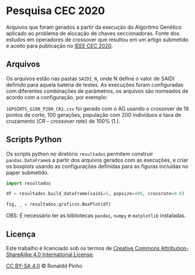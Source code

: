 # Pesquisa CEC 2020

Arquivos que foram gerados a partir da execução do Algoritmo Genético aplicado
ao problema de alocação de chaves seccionadoras. Fonte dos estudos em operadores
de crossover que resultou em um artigo submetido e aceito para publicação no
[IEEE CEC 2020](https://wcci2020.org/).

## Arquivos

Os arquivos estão nas pastas `SAIDI_N`, onde N define o valor de SAIDI definido
para aquela bateria de testes.
As execuções foram configuradas com diferentes combinações de parâmetros, os
arquivos são nomeados de acordo com a configuração, por exemplo:

`16POINTS_G100_P200_CR1.csv` foi gerado com o AG usando o crossover de 16 pontos
de corte, 100 gerações, população com 200 indivíduos e taxa de cruzamento (_CR -
crossover rate_) de 100% (1.).

## Scripts Python

Os scripts python no diretório `resultados` permitem construir `pandas.DataFrame`s
a partir dos arquivos gerados com as execuções, e criar os boxplots usando as configurações definidas para as figuras incluídas no paper submetido.

```py
import resultados

df = resultados.build_dataframe(saidi=5, popsize=400, crossrate=0.8)

fig, _ = resultados.graficos.BoxPlot(df)
```

OBS: É necessário ter as bibliotecas `pandas`, `numpy` e `matplotlib` instaladas.

## Licença

Este trabalho é licenciado sob os termos de [Creative Commons Attribution-ShareAlike 4.0
International License][cc-by-sa].

[CC BY-SA 4.0][cc-by-sa] &copy; Ronaldd Pinho

[cc-by-sa]: http://creativecommons.org/licenses/by-nc-sa/4.0/
[cc-by-sa-image]: https://licensebuttons.net/l/by-sa/4.0/88x31.png